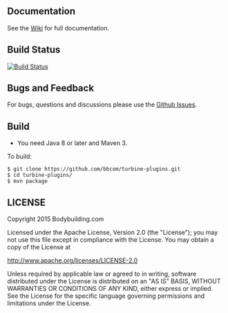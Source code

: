 ## Documentation

See the [Wiki](https://github.com/bbcom/turbine-plugins/wiki) for full documentation.

## Build Status
[![Build Status](https://travis-ci.org/bbcom/turbine-plugins.svg?branch=master)](https://travis-ci.org/bbcom/turbine-plugins)

## Bugs and Feedback

For bugs, questions and discussions please use the [Github Issues](https://github.com/bbcom/turbine-plugins/issues).

## Build

* You need Java 8 or later and Maven 3.

To build:

```
$ git clone https://github.com/bbcom/turbine-plugins.git
$ cd turbine-plugins/
$ mvn package
```


## LICENSE

Copyright 2015 Bodybuilding.com

Licensed under the Apache License, Version 2.0 (the "License");
you may not use this file except in compliance with the License.
You may obtain a copy of the License at

<http://www.apache.org/licenses/LICENSE-2.0>

Unless required by applicable law or agreed to in writing, software
distributed under the License is distributed on an "AS IS" BASIS,
WITHOUT WARRANTIES OR CONDITIONS OF ANY KIND, either express or implied.
See the License for the specific language governing permissions and
limitations under the License.